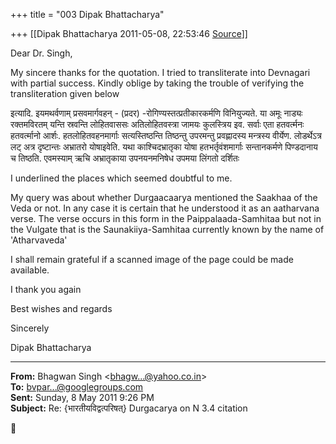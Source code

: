 +++
title = "003 Dipak Bhattacharya"

+++
[[Dipak Bhattacharya	2011-05-08, 22:53:46 [Source](https://groups.google.com/g/bvparishat/c/YLlE32B5P7s)]]



Dear Dr. Singh,

My sincere thanks for the quotation. I tried to transliterate into Devnagari with partial success. Kindly oblige by taking the trouble of
verifying the transliteration given below

इत्यादि. इयमथर्वणाम् प्रसवमार्गवहन् - (प्रदर) -रोगिण्यस्तत्प्रतीकारकर्मणि विनियुज्यते. या अमूः नाड्यः रक्तमविरतम् यन्ति स्रवन्ति लोहितवाससः अतिलोहितवस्त्रा जामयः कुलस्त्रिय इव. सर्वाः एता हतवर्त्मनः हतवर्त्मानो आर्शः. हतलोहितवहनमार्गाः सत्यस्तिष्ठन्ति तिष्ठन्तु उपरमन्तु प्रवह्णादस्य मन्त्रस्य वीर्येण. लोडर्थेऽत्र लट् अत्र दृष्टान्तः अभ्रातरो योषाइवेति. यथा काश्चिदभ्रातृका योषा हतभर्तृवंशमार्गाः सन्तानकर्मणे पिण्डदानाय च तिष्ठति. एवमस्याम् ऋचि अभ्रातृकाया उपनयनमनिषेध उपमया लिंगतो दर्शितः

I underlined the places which seemed doubtful to me.

My query was about whether Durgaacaarya mentioned the Saakhaa of the Veda or not. In any case it is certain that he understood it as an aatharvana verse. The verse occurs in this form in the Paippalaada-Samhitaa but not in the Vulgate that is the Saunakiiya-Samhitaa currently known by the name of 'Atharvaveda'

I shall remain grateful if a scanned image of the page could be made available.  

I thank you again

Best wishes and regards

Sincerely  

Dipak Bhattacharya  

  

------------------------------------------------------------------------

**From:** Bhagwan Singh \<[bhagw...@yahoo.co.in]()\>  
**To:** [bvpar...@googlegroups.com]()  
**Sent:** Sunday, 8 May 2011 9:26 PM  
**Subject:** Re: {भारतीयविद्वत्परिषत्} Durgacarya on N 3.4 citation  



